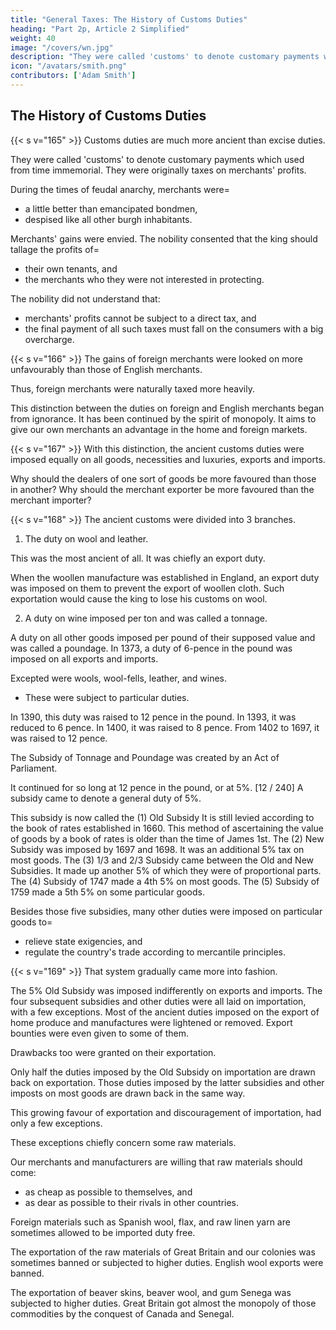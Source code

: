 ```yaml
---
title: "General Taxes: The History of Customs Duties"
heading: "Part 2p, Article 2 Simplified"
weight: 40
image: "/covers/wn.jpg"
description: "They were called 'customs' to denote customary payments which used from time immemorial"
icon: "/avatars/smith.png"
contributors: ['Adam Smith']
---
```



## The History of Customs Duties

{{< s v="165" >}} Customs duties are much more ancient than excise duties.

They were called 'customs' to denote customary payments which used from time immemorial. They were originally taxes on merchants' profits.

During the times of feudal anarchy, merchants were= 
- a little better than emancipated bondmen,
- despised like all other burgh inhabitants.

Merchants' gains were envied.
The nobility consented that the king should tallage the profits of= 
- their own tenants, and
- the merchants who they were not interested in protecting.

The nobility did not understand that:
- merchants' profits cannot be subject to a direct tax, and
- the final payment of all such taxes must fall on the consumers with a big overcharge.


{{< s v="166" >}} The gains of foreign merchants were looked on more unfavourably than those of English merchants.

Thus, foreign merchants were naturally taxed more heavily.

This distinction between the duties on foreign and English merchants began from ignorance.
It has been continued by the spirit of monopoly.
It aims to give our own merchants an advantage in the home and foreign markets.

{{< s v="167" >}} With this distinction, the ancient customs duties were imposed equally on all goods, necessities and luxuries, exports and imports.

Why should the dealers of one sort of goods be more favoured than those in another?
Why should the merchant exporter be more favoured than the merchant importer?


{{< s v="168" >}} The ancient customs were divided into 3 branches.

1. The duty on wool and leather.

This was the most ancient of all.
It was chiefly an export duty.

When the woollen manufacture was established in England, an export duty was imposed on them to prevent the export of woollen cloth.
Such exportation would cause the king to lose his customs on wool.

2. A duty on wine imposed per ton and was called a tonnage.

A duty on all other goods imposed per pound of their supposed value and was called a poundage.
In 1373, a duty of 6-pence in the pound was imposed on all exports and imports.

Excepted were wools, wool-fells, leather, and wines.
- These were subject to particular duties.

In 1390, this duty was raised to 12 pence in the pound.
In 1393, it was reduced to 6 pence.
In 1400, it was raised to 8 pence.
From 1402 to 1697, it was raised to 12 pence.

The Subsidy of Tonnage and Poundage was created by an Act of Parliament.

It continued for so long at 12 pence in the pound, or at 5%. [12 / 240]
A subsidy came to denote a general duty of 5%.

This subsidy is now called the (1) Old Subsidy
    It is still levied according to the book of rates established in 1660.
    This method of ascertaining the value of goods by a book of rates is older than the time of James 1st.
The (2) New Subsidy was imposed by 1697 and 1698.
    It was an additional 5% tax on most goods.
The (3) 1/3 and 2/3 Subsidy came between the Old and New Subsidies.
    It made up another 5% of which they were of proportional parts.
The (4) Subsidy of 1747 made a 4th 5% on most goods.
The (5) Subsidy of 1759 made a 5th 5% on some particular goods.

Besides those five subsidies, many other duties were imposed on particular goods to= 
- relieve state exigencies, and
- regulate the country's trade according to mercantile principles.


{{< s v="169" >}} That system gradually came more into fashion.

The 5% Old Subsidy was imposed indifferently on exports and imports.
The four subsequent subsidies and other duties were all laid on importation, with a few exceptions.
Most of the ancient duties imposed on the export of home produce and manufactures were lightened or removed.
Export bounties were even given to some of them.

Drawbacks too were granted on their exportation.

Only half the duties imposed by the Old Subsidy on importation are drawn back on exportation.
Those duties imposed by the latter subsidies and other imposts on most goods are drawn back in the same way.

This growing favour of exportation and discouragement of importation, had only a few exceptions.

These exceptions chiefly concern some raw materials.

Our merchants and manufacturers are willing that raw materials should come:
- as cheap as possible to themselves, and
- as dear as possible to their rivals in other countries.

Foreign materials such as Spanish wool, flax, and raw linen yarn are sometimes allowed to be imported duty free.

The exportation of the raw materials of Great Britain and our colonies was sometimes banned or subjected to higher duties.
English wool exports were banned.

The exportation of beaver skins, beaver wool, and gum Senega was subjected to higher duties.
Great Britain got almost the monopoly of those commodities by the conquest of Canada and Senegal.

